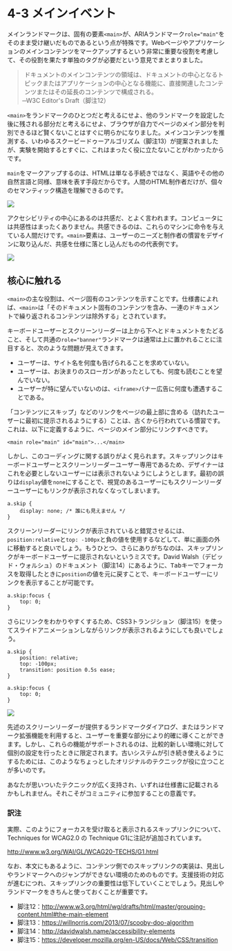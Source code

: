 # 4-3 メインイベント

メインランドマークは、固有の要素`<main>`が、ARIAランドマーク`role="main"`をそのまま受け継いだものであるという点が特殊です。Webページやアプリケーションのメインコンテンツをマークアップするという非常に重要な役割を考慮して、その役割を果たす単独のタグが必要だという意見でまとまりました。

>ドキュメントのメインコンテンツの領域は、ドキュメントの中心となるトピックまたはアプリケーションの中心となる機能に、直接関連したコンテンツまたはその延長のコンテンツで構成される。<br>
̶ W3C Editor's Draft（脚注12）

`<main>`をランドマークのひとつだと考えるにせよ、他のランドマークを設定した後に残される部分だと考えるにせよ、ブラウザが自力でページのメイン部分を判別できるほど賢くないことはすぐに明らかになりました。メインコンテンツを推測する、いわゆるスクービードゥーアルゴリズム（脚注13）が提案されましたが、実験を開始するとすぐに、これはまったく役に立たないことがわかったからです。

`main`をマークアップするのは、HTMLは単なる手続きではなく、英語やその他の自然言語と同様、意味を表す手段だからです。人間のHTML制作者だけが、個々のセマンティック構造を理解できるのです。

![](4-3_01.png)

アクセシビリティの中心にあるのは共感だ、とよく言われます。コンピュータには共感性はまったくありません。共感できるのは、これらのマシンに命令を与えている人間だけです。`<main>`要素は、ユーザーのニーズと制作者の慣習をデザインに取り込んだ、共感を仕様に落とし込んだものの代表例です。

![](4-3_02.png)

## 核心に触れる

`<main>`の主な役割は、ページ固有のコンテンツを示すことです。仕様書によれば、`<main>`は「そのドキュメント固有のコンテンツを含み、一連のドキュメントで繰り返されるコンテンツは除外する」とされています。

キーボードユーザーとスクリーンリーダーは上から下へとドキュメントをたどること、そして共通の`role="banner"`ランドマークは通常は上に置かれることに注目すると、次のような問題が見えてきます。

- ユーザーは、サイト名を何度も告げられることを求めていない。
- ユーザーは、お決まりのスローガンがあったとしても、何度も読むことを望んでいない。
- ユーザーが特に望んでいないのは、`<iframe>`バナー広告に何度も遭遇することである。

「コンテンツにスキップ」などのリンクをページの最上部に含める（訪れたユーザーに最初に提示されるようにする）ことは、古くから行われている慣習です。これは、以下に定義するように、ページのメイン部分にリンクすべきです。

```
<main role="main" id="main">...</main>
```

しかし、このコーディングに関する誤りがよく見られます。スキップリンクはキーボードユーザーとスクリーンリーダーユーザー専用であるため、デザイナーはこれを必要としないユーザーには表示されないようにしようとします。最初の誤りは`display`値を`none`にすることで、視覚のあるユーザーにもスクリーンリーダーユーザーにもリンクが表示されなくなってしまいます。

```
a.skip {
	display: none; /* 誰にも見えません */
}
```

スクリーンリーダーにリンクが表示されていると錯覚させるには、`position:relative`と`top: -100px`と負の値を使用するなどして、単に画面の外に移動すると良いでしょう。もうひとつ、さらにありがちなのは、スキップリンクがキーボードユーザーに提示されないというミスです。David Walsh（デビッド・ウォルシュ）のドキュメント（脚注14）にあるように、<kbd>Tab</kbd>キーでフォーカスを取得したときに`position`の値を元に戻すことで、キーボードユーザーにリンクを表示することが可能です。

```
a.skip:focus {
	top: 0;
}
```

さらにリンクをわかりやすくするため、CSS3トランジション（脚注15）を使ってスライドアニメーションしながらリンクが表示されるようにしても良いでしょう。

```
a.skip {
	position: relative;
	top: -100px;
	transition: position 0.5s ease;
}

a.skip:focus {
	top: 0;
}
```

![](4-3_03.png)

先述のスクリーンリーダーが提供するランドマークダイアログ、またはランドマーク拡張機能を利用すると、ユーザーを重要な部分により的確に導くことができます。しかし、これらの機能がサポートされるのは、比較的新しい環境に対して個別の設定を行ったときに限定されます。古いシステムが引き続き使えるようにするためには、このようなちょっとしたオリジナルのテクニックが役に立つことが多いのです。

あなたが思いついたテクニックが広く支持され、いずれは仕様書に記載されるかもしれません。それこそがコミュニティに参加することの意義です。

### 訳注
実際、このようにフォーカスを受け取ると表示されるスキップリンクについて、Techniques for WCAG2.0 の Technique G1に注記が追加されています。

http://www.w3.org/WAI/GL/WCAG20-TECHS/G1.html

なお、本文にもあるように、コンテンツ側でのスキップリンクの実装は、見出しやランドマークへのジャンプができない環境のためのものです。支援技術の対応が進むにつれ、スキップリンクの重要性は低下していくことでしょう。見出しやランドマークをきちんと使っておくことが重要です。

- 脚注12：http://www.w3.org/html/wg/drafts/html/master/grouping-content.html#the-main-element
- 脚注13：https://willnorris.com/2013/07/scooby-doo-algorithm
- 脚注14：http://davidwalsh.name/accessibility-elements
- 脚注15：https://developer.mozilla.org/en-US/docs/Web/CSS/transition
